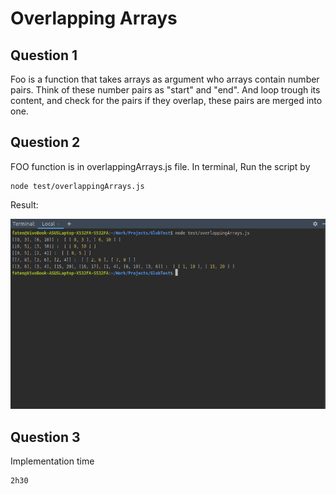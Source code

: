 # Overlapping Arrays


## Question 1

Foo is a function that takes arrays as argument who arrays contain number pairs. Think of these number pairs as "start" and "end". And loop trough its content, and check for the pairs if they overlap, these pairs are merged into one.

## Question 2

FOO function is in overlappingArrays.js file.
In terminal, Run the script by 

```
node test/overlappingArrays.js
```
Result: 

![This is an image](overlappingArrays.png)


## Question 3

Implementation time

```
2h30
```
